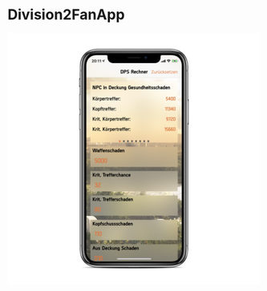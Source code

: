 # Division2FanApp
![alt text](https://raw.githubusercontent.com/ChristianDeckert/Division2FanApp/master/screenshot.png)
